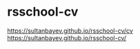 # rsschool-cv

https://sultanbayev.github.io/rsschool-cv/cv
https://sultanbayev.github.io/rsschool-cv/